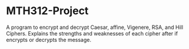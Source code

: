 # MTH312-Project
A program to encrypt and decrypt Caesar, affine, Vigenere, RSA, and Hill Ciphers.
Explains the strengths and weaknesses of each cipher after if encrypts or decrypts the message.
